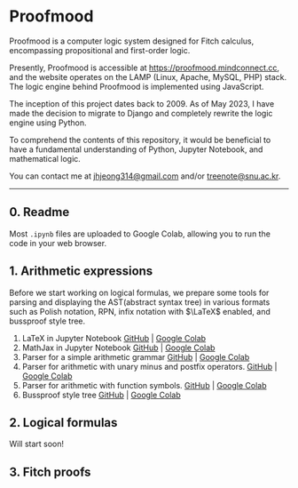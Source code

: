 # Proofmood


Proofmood is a computer logic system designed for Fitch calculus, encompassing propositional and first-order logic.

Presently, Proofmood is accessible at https://proofmood.mindconnect.cc, and the website operates on the LAMP (Linux, Apache, MySQL, PHP) stack. The logic engine behind Proofmood is implemented using JavaScript.

The inception of this project dates back to 2009. As of May 2023, I have made the decision to migrate to Django and completely rewrite the logic engine using Python.

To comprehend the contents of this repository, it would be beneficial to have a fundamental understanding of Python, Jupyter Notebook, and mathematical logic.

You can contact me at jhjeong314@gmail.com and/or treenote@snu.ac.kr.

---

## 0. Readme

Most `.ipynb` files are uploaded to Google Colab, allowing you to run the code in your web browser.

## 1. Arithmetic expressions

Before we start working on logical formulas, we prepare some tools for parsing and displaying the AST(abstract syntax tree) in various formats such as Polish notation, RPN, infix notation with $\LaTeX$ enabled, and bussproof style tree.

1. LaTeX in Jupyter Notebook [GitHub](./latex_in_jupyternotebook.ipynb) | [Google Colab](https://colab.research.google.com/drive/1JRn8m4_t77R-gJqjFSXiKaikWcDMQAnS?usp=sharing)
1. MathJax in Jupyter Notebook [GitHub](./mathjax_in_jupyternotebook.ipynb) | [Google Colab](https://colab.research.google.com/drive/1rywvvBl6WIMHzCdW-HeH69kbf9XYjxCW?usp=sharing)
1. Parser for a simple arithmetic grammar [GitHub](./arith4parser.ipynb) | [Google Colab](https://colab.research.google.com/drive/1vpzjogSZi-QOx0QnBOxgPPFZkEJVKU1b?usp=sharing)
1. Parser for arithmetic with unary minus and postfix operators. [GitHub](./arith5parser.ipynb) | [Google Colab](https://colab.research.google.com/drive/18niproAYizRP6BzWXYsCK6wGc0GJse1U?usp=sharing)
1. Parser for arithmetic with function symbols. [GitHub](./arith6parser.ipynb) | [Google Colab](https://colab.research.google.com/drive/1eAV9i2jEN39hfL7RbOsKnIW7qi-YveJa?usp=sharing)
1. Bussproof style tree [GitHub](./arith7parser.ipynb) | [Google Colab](https://colab.research.google.com/drive/1Rv_vqzg8BtrmRfc16FwVsPYh3zNR07LE?usp=sharing)

## 2. Logical formulas

Will start soon!

## 3. Fitch proofs
